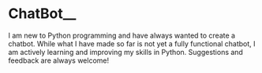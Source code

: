 # ChatBot__
I am new to Python programming and have always wanted to create a chatbot. While what I have made so far is not yet a fully functional chatbot, I am actively learning and improving my skills in Python. Suggestions and feedback are always welcome!  
